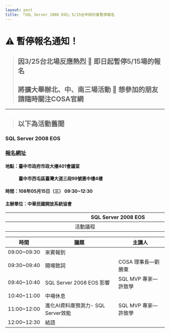 ```yaml
---
layout: post
title: 「SQL Server 2008 EOS」5/15台中研討會暫停報名
---
```


# :warning: 暫停報名通知！
> ## 因3/25台北場反應熱烈 :stop_sign: 即日起暫停5/15場的報名
> ## 將擴大舉辦北、中、南三場活動 :mag_right: 想參加的朋友請隨時關注COSA官網
---
> ## 以下為活動舊聞
### SQL Server 2008 EOS
### [報名網址](https://www.accupass.com/event/1904040654441295282511)
<!--more-->

#### 地點：臺中市政府市政大樓401會議室
#### 　　　臺中市西屯區臺灣大道三段99號惠中樓4樓
#### 時間：108年05月15日（三） 09:30~12:30
#### 主辦單位：中華民國開放系統協會

| 　　　　　　　　　　　　　**SQL Server 2008 EOS**　　　　　　　　　　　　　 |
| :---: |
| 活動議程 |

| 時間        | 議題                              | 主講人             |
| ----------- | -------------------------------- | ------------------ |
| 09:00~09:30 | 來賓報到                          |                    |
| 09:30~09:40 | 開場致詞                          | COSA 理事長—劉勝東  |
| 09:40~10:40 | SQL Server 2008 EOS 影響         | SQL MVP 專家—許致學 |
| 10:40~11:00 | 中場休息                          |                    |
| 11:00~12:00 | 進化AI資料庫預測力- SQL Server效能 | SQL MVP 專家—許致學 |
| 12:00~12:30 | 結語                             |                    |

